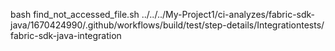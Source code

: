 bash find_not_accessed_file.sh ../../../My-Project1/ci-analyzes/fabric-sdk-java/1670424990/.github/workflows/build/test/step-details/Integrationtests/ fabric-sdk-java-integration
